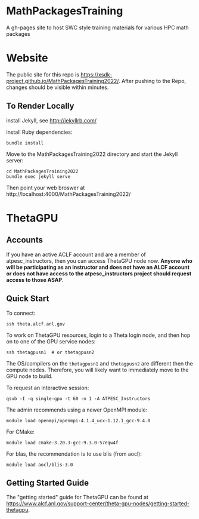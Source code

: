 # MathPackagesTraining
A gh-pages site to host SWC style training materials for various HPC math packages


# Website

The public site for this repo is https://xsdk-project.github.io/MathPackagesTraining2022/.
After pushing to the Repo, changes should be visible within minutes.

## To Render Locally

install Jekyll, see http://jekyllrb.com/

install Ruby dependencies:
```
bundle install
```

Move to the MathPackagesTraining2022 directory and start the Jekyll server:

```
cd MathPackagesTraining2022
bundle exec jekyll serve
```

Then point your web broswer at http://localhost:4000/MathPackagesTraining2022/


# ThetaGPU

## Accounts

If you have an active ACLF account and are a member of atpesc_instructors, then
you can access ThetaGPU node now. **Anyone who will be participating as an
instructor and does not have an ALCF account or does not have access to the
atpesc_instructors project should request access to those ASAP**.

## Quick Start

To connect:

```
ssh theta.alcf.anl.gov
```
To work on ThetaGPU resources, login to a Theta login node, and then
hop on to one of the GPU service nodes:

```
ssh thetagpusn1  # or thetagpusn2
```

The OS/compilers on the `thetagpusn1` and `thetagpusn2` are different
then the compute nodes.
Therefore, you will likely want to immediately move to the GPU node
to build.

To request an interactive session:
```
qsub -I -q single-gpu -t 60 -n 1 -A ATPESC_Instructors
```

The admin recommends using a newer OpenMPI module:

```
module load openmpi/openmpi-4.1.4_ucx-1.12.1_gcc-9.4.0
```

For CMake:

```
module load cmake-3.20.3-gcc-9.3.0-57eqw4f
```

For blas, the recommendation is to use blis (from aocl):

```
module load aocl/blis-3.0
```


## Getting Started Guide

The "getting started" guide for ThetaGPU can be found at
https://www.alcf.anl.gov/support-center/theta-gpu-nodes/getting-started-thetagpu.



